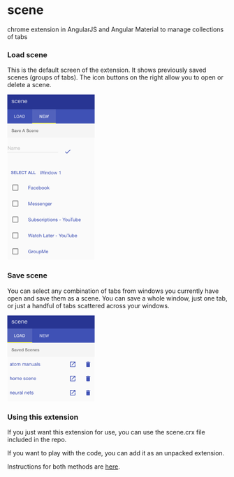 # scene
chrome extension in AngularJS and Angular Material to manage collections of tabs



### Load scene

This is the default screen of the extension.  It shows previously saved scenes (groups of tabs).
The icon buttons on the right allow you to open or delete a scene.


<img src="./readmeimg/load.png" width="200">




### Save scene

You can select any combination of tabs from windows you currently have open and save them as a scene.
You can save a whole window, just one tab, or just a handful of tabs scattered across your windows.

<img src="./readmeimg/save.png" width="200">



### Using this extension

If you just want this extension for use, you can use the scene.crx file included in the repo.

If you want to play with the code, you can add it as an unpacked extension.

Instructions for both methods are [here](http://superuser.com/questions/247651/how-does-one-install-an-extension-for-chrome-browser-from-the-local-file-system).
